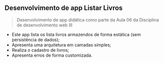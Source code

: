 ## Desenvolvimento de app Listar Livros

> Desenvolvimento de app didática como parte da Aula 06 da Disciplina de desenvolvimento web III

* Este app lista os lista livros armazendos de forma estática (sem persistência de dados);
* Apresenta uma arquitetura em camadas simples;
* Realiza o cadastro de livros;
* Apresenta erros de forma customizada.
